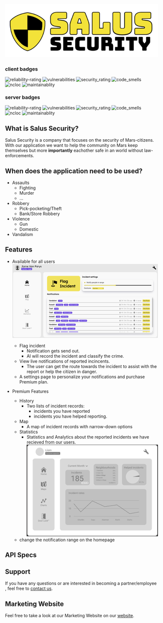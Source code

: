 # ![Salus Security](./images/logo_salus.png)
### client badges
![reliability-rating](https://sonar.ti.howest.be/api/project_badges/measure?project=2022.project-ii:mars-client-11&metric=reliability_rating)
![vulnerabilities](https://sonar.ti.howest.be/api/project_badges/measure?project=2022.project-ii:mars-client-11&metric=vulnerabilities)
![security_rating](https://sonar.ti.howest.be/api/project_badges/measure?project=2022.project-ii:mars-client-11&metric=security_rating)
![code_smells](https://sonar.ti.howest.be/api/project_badges/measure?project=2022.project-ii:mars-client-11&metric=code_smells)
![ncloc](https://sonar.ti.howest.be/api/project_badges/measure?project=2022.project-ii:mars-client-11&metric=ncloc)
![maintainablity](https://sonar.ti.howest.be/api/project_badges/measure?project=2022.project-ii:mars-client-11&metric=sqale_rating)

### server badges
![reliability-rating](https://sonar.ti.howest.be/api/project_badges/measure?project=2022.project-ii:mars-server-11&metric=reliability_rating)
![vulnerabilities](https://sonar.ti.howest.be/api/project_badges/measure?project=2022.project-ii:mars-server-11&metric=vulnerabilities)
![security_rating](https://sonar.ti.howest.be/api/project_badges/measure?project=2022.project-ii:mars-server-11&metric=security_rating)
![code_smells](https://sonar.ti.howest.be/api/project_badges/measure?project=2022.project-ii:mars-server-11&metric=code_smells)
![ncloc](https://sonar.ti.howest.be/api/project_badges/measure?project=2022.project-ii:mars-server-11&metric=ncloc)
![maintainablity](https://sonar.ti.howest.be/api/project_badges/measure?project=2022.project-ii:mars-server-11&metric=sqale_rating)

## What is Salus Security?
Salus Security is a company that focuses on the security of Mars-citizens. With our application we want to help the community on Mars keep themselves but more <b>importantly</b> eachother safe in an world without law-enforcements.

## When does the application need to be used?
- Assaults 
    - Fighting
    - Murder
    - ...
- Robbery
    - Pick-pocketing/Theft
    - Bank/Store Robbery
- Violence 
    - Gun
    - Domestic
- Vandalism

## Features
- Available for all users
![homepage](./images/homepage.png)
    - Flag incident
        - Notification gets send out.
        - AI will record the incident and classify the crime.
    - View live notifications of reported incincents.
        - The user can get the route towards the incident to assist with the report or help the citizen in danger.
    - A settings page to personalize your notifications and purchase Premium plan.

- Premium Features
    - History
        - Two lists of incident records:
            - incidents you have reported 
            - incidents you have helped reporting.
    - Map
        - A map of incident records with narrow-down options
    - Statistics
        - Statistics and Analytics about the reported incidents we have recieved from our users.
        ![charts-preview](./images/charts-placeholder.PNG)
    - change the notification range on the homepage

## API Specs

## Support
If you have any questions or are interested in becoming a partner/employee , feel free to [contact us](https://sites.google.com/student.howest.be/mars-group11/hr/contact-us?authuser=1).

## Marketing Website
Feel free to take a look at our Marketing Website on our [website](https://sites.google.com/student.howest.be/mars-group11/homepage?authuser=1).
